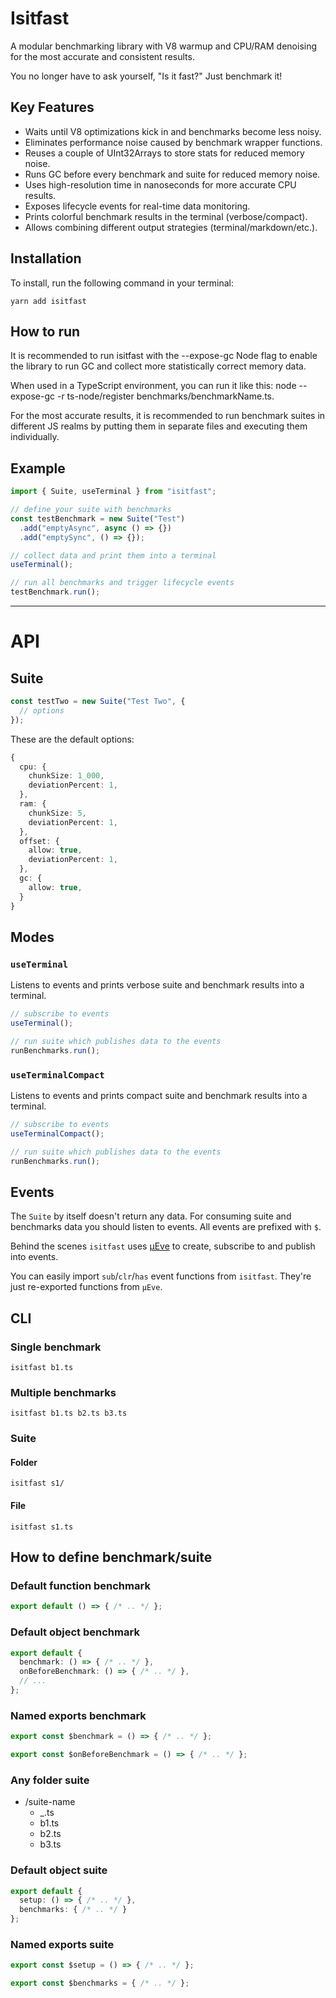 # Isitfast

A modular benchmarking library with V8 warmup and CPU/RAM denoising for the most accurate and consistent results.

You no longer have to ask yourself, "Is it fast?" Just benchmark it!

## Key Features

- Waits until V8 optimizations kick in and benchmarks become less noisy.
- Eliminates performance noise caused by benchmark wrapper functions.
- Reuses a couple of UInt32Arrays to store stats for reduced memory noise.
- Runs GC before every benchmark and suite for reduced memory noise.
- Uses high-resolution time in nanoseconds for more accurate CPU results.
- Exposes lifecycle events for real-time data monitoring.
- Prints colorful benchmark results in the terminal (verbose/compact).
- Allows combining different output strategies (terminal/markdown/etc.).

## Installation

To install, run the following command in your terminal:

```shell
yarn add isitfast
```

## How to run

It is recommended to run isitfast with the --expose-gc Node flag to enable the library to run GC and collect more statistically correct memory data.

When used in a TypeScript environment, you can run it like this: node --expose-gc -r ts-node/register benchmarks/benchmarkName.ts.

For the most accurate results, it is recommended to run benchmark suites in different JS realms by putting them in separate files and executing them individually.

## Example

```ts
import { Suite, useTerminal } from "isitfast";

// define your suite with benchmarks
const testBenchmark = new Suite("Test")
  .add("emptyAsync", async () => {})
  .add("emptySync", () => {});

// collect data and print them into a terminal
useTerminal();

// run all benchmarks and trigger lifecycle events
testBenchmark.run();
```

---

# API

## Suite

```ts
const testTwo = new Suite("Test Two", {
  // options
});
```

These are the default options:

```ts
{
  cpu: {
    chunkSize: 1_000,
    deviationPercent: 1,
  },
  ram: {
    chunkSize: 5,
    deviationPercent: 1,
  },
  offset: {
    allow: true,
    deviationPercent: 1,
  },
  gc: {
    allow: true,
  }
}
```

## Modes

### `useTerminal`

Listens to events and prints verbose suite and benchmark results into a terminal.

```ts
// subscribe to events
useTerminal();

// run suite which publishes data to the events
runBenchmarks.run();
```

### `useTerminalCompact`

Listens to events and prints compact suite and benchmark results into a terminal.

```ts
// subscribe to events
useTerminalCompact();

// run suite which publishes data to the events
runBenchmarks.run();
```

## Events

The `Suite` by itself doesn't return any data. For consuming suite and benchmarks data you should listen to events. All events are prefixed with `$`.

Behind the scenes `isitfast` uses [μEve](https://github.com/yamiteru/ueve) to create, subscribe to and publish into events.

You can easily import `sub`/`clr`/`has` event functions from `isitfast`. They're just re-exported functions from `μEve`.

## CLI

### Single benchmark

```shell
isitfast b1.ts
```

### Multiple benchmarks

```shell
isitfast b1.ts b2.ts b3.ts
```

### Suite

#### Folder

```shell
isitfast s1/
```

#### File

```shell
isitfast s1.ts
```

## How to define benchmark/suite

### Default function benchmark

```ts
export default () => { /* .. */ };
```

### Default object benchmark

```ts
export default {
  benchmark: () => { /* .. */ },
  onBeforeBenchmark: () => { /* .. */ },
  // ...
};
```

### Named exports benchmark

```ts
export const $benchmark = () => { /* .. */ };

export const $onBeforeBenchmark = () => { /* .. */ };
```

### Any folder suite

- /suite-name
  - _.ts
  - b1.ts
  - b2.ts
  - b3.ts

### Default object suite

```ts
export default {
  setup: () => { /* .. */ },
  benchmarks: { /* .. */ }
};
```

### Named exports suite

```ts
export const $setup = () => { /* .. */ };

export const $benchmarks = { /* .. */ };
```
